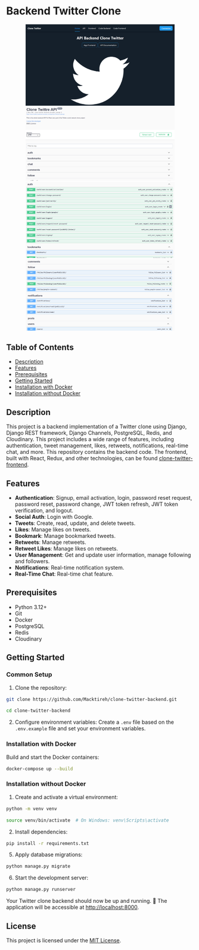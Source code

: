# Backend Twitter Clone

<p align="center">
  <img src="https://raw.githubusercontent.com/Macktireh/Media/main/images/clone-twitter-back.png" alt="Home screen" width=400>
  <img src="https://raw.githubusercontent.com/Macktireh/Media/main/images/clone-twitter-api1.png" alt="Home screen" width=400>
  <img src="https://raw.githubusercontent.com/Macktireh/Media/main/images/clone-twitter-api2.png" alt="Home screen" width=400>
  <img src="https://raw.githubusercontent.com/Macktireh/Media/main/images/clone-twitter-api3.png" alt="Home screen" width=400>
</p>

## Table of Contents
- [Description](#description)
- [Features](#features)
- [Prerequisites](#prerequisites)
- [Getting Started](#getting-started)
- [Installation with Docker](#installation-with-docker)
- [Installation without Docker](#installation-without-docker)


## Description

This project is a backend implementation of a Twitter clone using Django, Django REST framework, Django Channels, PostgreSQL, Redis, and Cloudinary. This project includes a wide range of features, including authentication, tweet management, likes, retweets, notifications, real-time chat, and more. This repository contains the backend code. The frontend, built with React, Redux, and other technologies, can be found [clone-twitter-frontend](https://github.com/Macktireh/clone-twitter-frontend).


## Features

- **Authentication**: Signup, email activation, login, password reset request, password reset, password change, JWT token refresh, JWT token verification, and logout.
- **Social Auth**: Login with Google.
- **Tweets**: Create, read, update, and delete tweets.
- **Likes**: Manage likes on tweets.
- **Bookmark**: Manage bookmarked tweets.
- **Retweets**: Manage retweets.
- **Retweet Likes**: Manage likes on retweets.
- **User Management**: Get and update user information, manage following and followers.
- **Notifications**: Real-time notification system.
- **Real-Time Chat**: Real-time chat feature.


## Prerequisites

- Python 3.12+
- Git
- Docker
- PostgreSQL
- Redis
- Cloudinary


## Getting Started

### Common Setup

1. Clone the repository:

```sh
git clone https://github.com/Macktireh/clone-twitter-backend.git
```
```sh
cd clone-twitter-backend
```

2. Configure environment variables: Create a `.env` file based on the `.env.example` file and set your environment variables.

### Installation with Docker

Build and start the Docker containers:

```bash
docker-compose up --build
```

### Installation without Docker

1. Create and activate a virtual environment:

```bash
python -m venv venv
```
```bash
source venv/bin/activate  # On Windows: venv\Scripts\activate
```

2. Install dependencies:

```bash
pip install -r requirements.txt
```
5. Apply database migrations:

```bash
python manage.py migrate
```

6. Start the development server:

```bash
python manage.py runserver
```
Your Twitter clone backend should now be up and running. 🎉
The application will be accessible at [http://localhost:8000](http://localhost:8000).


## License

This project is licensed under the [MIT License](LICENSE).